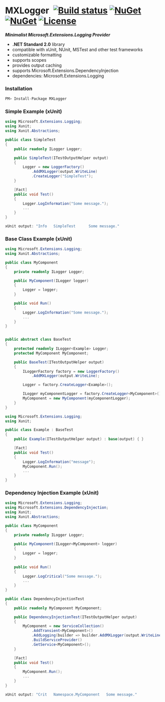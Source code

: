 # MXLogger&nbsp;&nbsp;[![Build status](https://ci.appveyor.com/api/projects/status/e51gaj9271kvpwhc?svg=true)](https://ci.appveyor.com/project/dshe/mxlogger) [![NuGet](https://img.shields.io/nuget/vpre/MXLogger.svg)](https://www.nuget.org/packages/MXLogger/) [![NuGet](https://img.shields.io/nuget/dt/MXLogger?color=orange)](https://www.nuget.org/packages/MXLogger/) [![License](https://img.shields.io/badge/license-Apache%202.0-7755BB.svg)](https://opensource.org/licenses/Apache-2.0)

***Minimalist Microsoft.Extensions.Logging Provider***
- **.NET Standard 2.0** library
- compatible with xUnit, NUnit, MSTest and other test frameworks
- customizable formatting
- supports scopes
- provides output caching
- supports Microsoft.Extensions.DependencyInjection
- dependencies: Microsoft.Extensions.Logging

### Installation ###
```csharp
PM> Install-Package MXLogger
```

### Simple Example (xUnit) ###
```csharp
using Microsoft.Extensions.Logging;
using Xunit;
using Xunit.Abstractions;

public class SimpleTest
{
    public readonly ILogger Logger;

    public SimpleTest(ITestOutputHelper output)
    {
        Logger = new LoggerFactory()
            .AddMXLogger(output.WriteLine)
            .CreateLogger("SimpleTest");
    }

    [Fact]
    public void Test()
    {
        Logger.LogInformation("Some message.");
        ...
    }
}
```
```csharp
xUnit output: "Info	  SimpleTest	  Some message."
```
### Base Class Example (xUnit) ###
```csharp
using Microsoft.Extensions.Logging;
using Xunit.Abstractions;

public class MyComponent
{
    private readonly ILogger Logger;

    public MyComponent(ILogger logger)
    {
        Logger = logger;
    }

    public void Run()
    {
        Logger.LogInformation("Some message.");
        ...
    }
}
```
```csharp

public abstract class BaseTest
{
    protected readonly ILogger<Example> Logger;
    protected MyComponent MyComponent;

    public BaseTest(ITestOutputHelper output)
    {
        ILoggerFactory factory = new LoggerFactory()
            .AddMXLogger(output.WriteLine);

        Logger = factory.CreateLogger<Example>();

        ILogger myComponentLogger = factory.CreateLogger<MyComponent>();
        MyComponent = new MyComponent(myComponentLogger);
    }
}
```
```csharp
using Microsoft.Extensions.Logging;
using Xunit;

public class Example : BaseTest
{
    public Example(ITestOutputHelper output) : base(output) { }

    [Fact]
    public void Test()
    {
        Logger.LogInformation("message");
        MyComponent.Run();
        ...
    }
}
```
### Dependency Injection Example (xUnit) ###
```csharp
using Microsoft.Extensions.Logging;
using Microsoft.Extensions.DependencyInjection;
using Xunit;
using Xunit.Abstractions;

public class MyComponent
{
    private readonly ILogger Logger;
    
    public MyComponent(ILogger<MyComponent> logger)
    {
        Logger = logger;
    }
    
    public void Run()
    {
        Logger.LogCritical("Some message.");
        ...
    }    
}

public class DependencyInjectionTest
{
    public readonly MyComponent MyComponent;

    public DependencyInjectionTest(ITestOutputHelper output)
    {
        MyComponent = new ServiceCollection()
            .AddTransient<MyComponent>()
            .AddLogging(builder => builder.AddMXLogger(output.WriteLine))
            .BuildServiceProvider()
            .GetService<MyComponent>();
    }

    [Fact]
    public void Test()
    {
        MyComponent.Run();
        ...
    }
}
```
```csharp
xUnit output: "Crit	  Namespace.MyComponent	  Some message."
```
